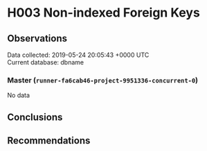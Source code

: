 # H003 Non-indexed Foreign Keys #

## Observations ##
Data collected: 2019-05-24 20:05:43 +0000 UTC  
Current database: dbname  

### Master (`runner-fa6cab46-project-9951336-concurrent-0`) ###


No data


## Conclusions ##


## Recommendations ##

